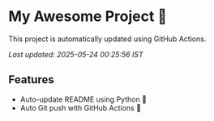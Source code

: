 # My Awesome Project 🚀

This project is automatically updated using GitHub Actions.

_Last updated: 2025-05-24 00:25:56 IST_

## Features
- Auto-update README using Python 🐍
- Auto Git push with GitHub Actions 🤖
